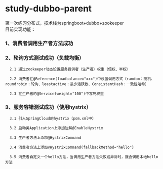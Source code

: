 # study-dubbo-parent
第一次练习分布式，技术栈为springboot+dubbo+zookeeper     
目前实现功能：

### 1、消费者调用生产者方法成功  

### 2、轮询方式测试成功（负载均衡）

      2.1 通过zookeeper动态设置服务提供者（生产者）权重（倍权、半权）
   
      2.2 消费者在@Reference(loadbalance="xxx")中设置调用方式（random：随机、roundrobin：轮询、leastactive：最少活跃数、ConsistentHash：一致性哈希）
   
      2.3 在生产者的@Service(weight="100")中写死权重

### 3、服务容错测试成功（使用hystrix）

      3.1 引入SpringCloud的hystrix（pom.xml中）
  
      3.2 启动类Application上添加注解@EnableHystrix
  
      3.3 生产者方法上添加@HystrixCommand
  
      3.4 消费者方法上添加@HystrixCommand(fallbackMethod="hello")
  
      3.5 消费者自定义一个hello方法，当调用生产者方法失败或异常时，就会调用本地hello方法
  
